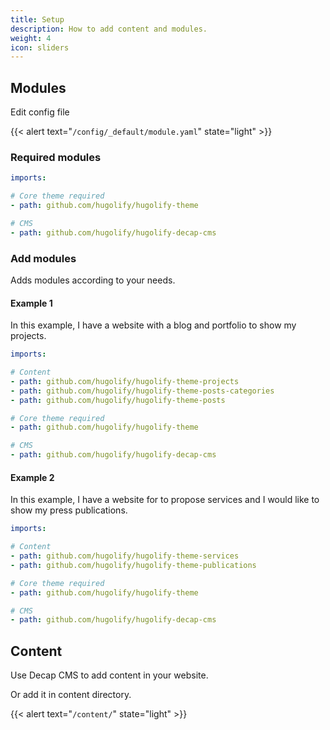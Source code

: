 ```yaml
---
title: Setup
description: How to add content and modules.
weight: 4
icon: sliders
---
```


## Modules

Edit config file

{{< alert text="`/config/_default/module.yaml`" state="light" >}}

### Required modules

```yml
imports:

# Core theme required
- path: github.com/hugolify/hugolify-theme

# CMS
- path: github.com/hugolify/hugolify-decap-cms
```

### Add modules

Adds modules according to your needs.

#### Example 1

In this example, I have a website with a blog and portfolio to show my projects.

```yml
imports:

# Content
- path: github.com/hugolify/hugolify-theme-projects
- path: github.com/hugolify/hugolify-theme-posts-categories
- path: github.com/hugolify/hugolify-theme-posts

# Core theme required
- path: github.com/hugolify/hugolify-theme

# CMS
- path: github.com/hugolify/hugolify-decap-cms
```

#### Example 2

In this example, I have a website for to propose services and I would like to show my press publications.

```yml
imports:

# Content
- path: github.com/hugolify/hugolify-theme-services
- path: github.com/hugolify/hugolify-theme-publications

# Core theme required
- path: github.com/hugolify/hugolify-theme

# CMS
- path: github.com/hugolify/hugolify-decap-cms
```

## Content

Use Decap CMS to add content in your website.

Or add it in content directory.

{{< alert text="`/content/`" state="light" >}}
